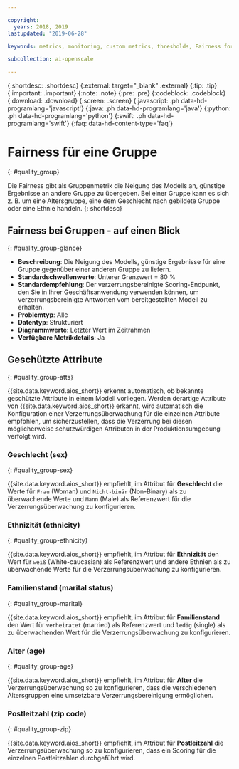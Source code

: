 ```yaml
---

copyright:
  years: 2018, 2019
lastupdated: "2019-06-28"

keywords: metrics, monitoring, custom metrics, thresholds, Fairness for a group, sex, age, race

subcollection: ai-openscale

---
```


{:shortdesc: .shortdesc}
{:external: target="_blank" .external}
{:tip: .tip}
{:important: .important}
{:note: .note}
{:pre: .pre}
{:codeblock: .codeblock}
{:download: .download}
{:screen: .screen}
{:javascript: .ph data-hd-programlang='javascript'}
{:java: .ph data-hd-programlang='java'}
{:python: .ph data-hd-programlang='python'}
{:swift: .ph data-hd-programlang='swift'}
{:faq: data-hd-content-type='faq'}

# Fairness für eine Gruppe
{: #quality_group}

Die Fairness gibt als Gruppenmetrik die Neigung des Modells an, günstige Ergebnisse an andere Gruppe zu übergeben. Bei einer Gruppe kann es sich z. B. um eine Altersgruppe, eine dem Geschlecht nach gebildete Gruppe oder eine Ethnie handeln.
{: shortdesc}


## Fairness bei Gruppen - auf einen Blick
{: #quality_group-glance}

- **Beschreibung**: Die Neigung des Modells, günstige Ergebnisse für eine Gruppe gegenüber einer anderen Gruppe zu liefern.
- **Standardschwellenwerte**: Unterer Grenzwert = 80 %
- **Standardempfehlung**: Der verzerrungsbereinigte Scoring-Endpunkt, den Sie in Ihrer Geschäftsanwendung verwenden können, um verzerrungsbereinigte Antworten vom bereitgestellten Modell zu erhalten.
- **Problemtyp**: Alle
- **Datentyp**: Strukturiert
- **Diagrammwerte**: Letzter Wert im Zeitrahmen
- **Verfügbare Metrikdetails**: Ja

## Geschützte Attribute
{: #quality_group-atts}

{{site.data.keyword.aios_short}} erkennt automatisch, ob bekannte geschützte Attribute in einem Modell vorliegen. Werden derartige Attribute von {{site.data.keyword.aios_short}} erkannt, wird automatisch die Konfiguration einer Verzerrungsüberwachung für die einzelnen Attribute empfohlen, um sicherzustellen, dass die Verzerrung bei diesen möglicherweise schutzwürdigen Attributen in der Produktionsumgebung verfolgt wird. 

### Geschlecht (sex)
{: #quality_group-sex}

{{site.data.keyword.aios_short}} empfiehlt, im Attribut für **Geschlecht** die Werte für `Frau` (Woman) und `Nicht-binär` (Non-Binary) als zu überwachende Werte und `Mann` (Male) als Referenzwert für die Verzerrungsüberwachung zu konfigurieren. 

### Ethnizität (ethnicity)
{: #quality_group-ethnicity}

{{site.data.keyword.aios_short}} empfiehlt, im Attribut für **Ethnizität** den Wert für `weiß` (White-caucasian) als Referenzwert und andere Ethnien als zu überwachende Werte für die Verzerrungsüberwachung zu konfigurieren. 

### Familienstand (marital status)
{: #quality_group-marital}

{{site.data.keyword.aios_short}} empfiehlt, im Attribut für **Familienstand** den Wert für `verheiratet` (married) als Referenzwert und `ledig` (single) als zu überwachenden Wert für die Verzerrungsüberwachung zu konfigurieren. 

### Alter (age)
{: #quality_group-age}

{{site.data.keyword.aios_short}} empfiehlt, im Attribut für **Alter** die Verzerrungsüberwachung so zu konfigurieren, dass die verschiedenen Altersgruppen eine umsetzbare Verzerrungsbereinigung ermöglichen. 

### Postleitzahl (zip code)
{: #quality_group-zip}

{{site.data.keyword.aios_short}} empfiehlt, im Attribut für **Postleitzahl** die Verzerrungsüberwachung so zu konfigurieren, dass ein Scoring für die einzelnen Postleitzahlen durchgeführt wird.
